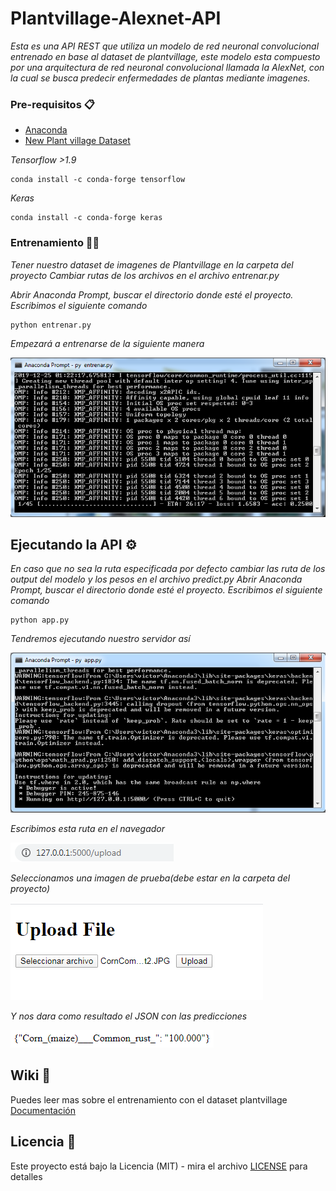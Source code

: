 # Plantvillage-Alexnet-API

_Esta es una API REST que utiliza un modelo de red neuronal convolucional entrenado en base al dataset de plantvillage,
este modelo esta compuesto por una arquitectura de red neuronal convolucional llamada la AlexNet, con la cual se busca predecir enfermedades de plantas mediante imagenes._

### Pre-requisitos 📋
- [Anaconda](https://www.anaconda.com/)
- [New Plant village Dataset](https://www.kaggle.com/vipoooool/new-plant-diseases-dataset/download)


_Tensorflow >1.9_

```
conda install -c conda-forge tensorflow
```
_Keras_

```
conda install -c conda-forge keras
```
### Entrenamiento :weight_lifting_man:
_Tener nuestro dataset de imagenes de Plantvillage en la carpeta del proyecto_
_Cambiar rutas de los archivos en el archivo entrenar.py_

_Abrir Anaconda Prompt, buscar el directorio donde esté el proyecto._
_Escribimos el siguiente comando_
```
python entrenar.py
```
_Empezará a entrenarse de la siguiente manera_

![imagenes/entrenamiento](imagenes/entrenamiento.PNG)

## Ejecutando la API ⚙️
_En caso que no sea la ruta especificada por defecto cambiar las ruta de los output del modelo y los pesos en el archivo predict.py_
_Abrir Anaconda Prompt, buscar el directorio donde esté el proyecto._
_Escribimos el siguiente comando_
```
python app.py
```
_Tendremos ejecutando nuestro servidor así_

![imagenes/ua](imagenes/ua.PNG)


_Escribimos esta ruta en el navegador_

![imagenes/direccion](imagenes/direccion.PNG)

 _Seleccionamos una imagen de prueba(debe estar en la carpeta del proyecto)_
 
 ![imagenes/html](imagenes/html.PNG)
 
 _Y nos dara como resultado el JSON con las predicciones_

![imagenes/json](imagenes/json.PNG)

## Wiki 📖

Puedes leer mas sobre el entrenamiento con el dataset plantvillage [Documentación](https://github.com/victorgbd/plantvillage-alexnet-api/blob/master/documentacion.pdf)

## Licencia 📄

Este proyecto está bajo la Licencia (MIT) - mira el archivo [LICENSE](LICENSE) para detalles


